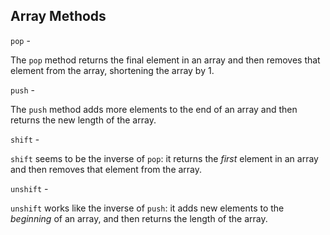 
## Array Methods

`pop` -

The `pop` method returns the final element in an array and then removes that element from the array,
shortening the array by 1.

`push` -

The `push` method adds more elements to the end of an array and then returns the new length of the array.

`shift` -

`shift` seems to be the inverse of `pop`: it returns the *first* element in an array and then
removes that element from the array.

`unshift` -

`unshift` works like the inverse of `push`: it adds new elements to the *beginning* of an array,
and then returns the length of the array. 
